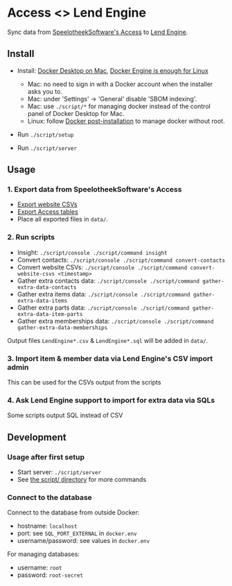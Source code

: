 # Access <> Lend Engine

Sync data from [SpeelotheekSoftware's Access](https://speelotheeksoftware.nl/) to [Lend Engine](https://www.lend-engine.com/).


## Install

- Install: [Docker Desktop on Mac](https://docs.docker.com/desktop/install/mac-install/), [Docker Engine is enough for Linux](https://docs.docker.com/engine/install/ubuntu/)
    - Mac: no need to sign in with a Docker account when the installer asks you to.
    - Mac: under 'Settings' -> 'General' disable 'SBOM indexing'.
    - Mac: use `./script/*` for managing docker instead of the control panel of Docker Desktop for Mac.
    - Linux: follow [Docker post-installation](https://docs.docker.com/engine/install/linux-postinstall/) to manage docker without root.

- Run `./script/setup`
- Run `./script/server`


## Usage

### 1. Export data from SpeelotheekSoftware's Access

- [Export website CSVs](/docs/Export%20website%20CSVs.md)
- [Export Access tables](/docs/Export%20Access%20tables.md)
- Place all exported files in `data/`.

### 2. Run scripts

- Insight:                       `./script/console ./script/command insight`
- Convert contacts:              `./script/console ./script/command convert-contacts`
- Convert website CSVs:          `./script/console ./script/command convert-website-csvs <timestamp>`
- Gather extra contacts data:    `./script/console ./script/command gather-extra-data-contacts`
- Gather extra items data:       `./script/console ./script/command gather-extra-data-items`
- Gather extra parts data:       `./script/console ./script/command gather-extra-data-item-parts`
- Gather extra memberships data: `./script/console ./script/command gather-extra-data-memberships`

Output files `LendEngine*.csv` & `LendEngine*.sql` will be added in `data/`.

### 3. Import item & member data via Lend Engine's CSV import admin

This can be used for the CSVs output from the scripts

### 4. Ask Lend Engine support to import for extra data via SQLs

Some scripts output SQL instead of CSV


## Development

### Usage after first setup

- Start server: `./script/server`
- See [the script/ directory](/script/README.md) for more commands

### Connect to the database

Connect to the database from outside Docker:

- hostname: `localhost`
- port: see `SQL_PORT_EXTERNAL` in `docker.env`
- username/password: see values in `docker.env`

For managing databases:

- username: `root`
- password: `root-secret`
